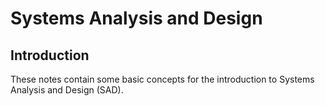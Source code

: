 # Systems Analysis and Design

## Introduction
These notes contain some basic concepts for the introduction to Systems Analysis and Design (SAD).
